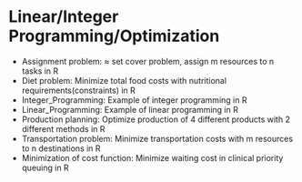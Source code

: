 # Linear/Integer Programming/Optimization
* Assignment problem: ≈ set cover problem, assign m resources to n tasks in R
* Diet problem: Minimize total food costs with nutritional requirements(constraints) in R
* Integer_Programming: Example of integer programming in R
* Linear_Programming: Example of linear programming in R
* Production planning: Optimize production of 4 different products with 2 different methods in R
* Transportation problem: Minimize transportation costs with m resources to n destinations in R
* Minimization of cost function: Minimize waiting cost in clinical priority queuing in R
